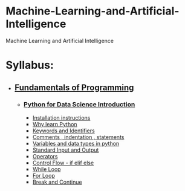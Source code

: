 # Machine-Learning-and-Artificial-Intelligence
Machine Learning and Artificial Intelligence

# Syllabus:
   - ## [Fundamentals of Programming](https://github.com/pramit026/Machine-Learning-and-Artificial-Intelligence/tree/main/Machine%20Learning%20and%20Artificial%20Intelligence/01.%20Fundamentals-of-Programming)
      - ### [Python for Data Science Introduction](https://github.com/pramit026/Machine-Learning-and-Artificial-Intelligence/tree/main/Machine%20Learning%20and%20Artificial%20Intelligence/01.%20Fundamentals-of-Programming/01.Python-for-Data-Science-Introduction)
           - [Installation instructions](https://github.com/pramit026/Machine-Learning-and-Artificial-Intelligence/blob/main/Machine%20Learning%20and%20Artificial%20Intelligence/01.%20Fundamentals-of-Programming/01.Python-for-Data-Science-Introduction/01.Installation-instructions.txt)
           - [Why learn Python](https://github.com/pramit026/Machine-Learning-and-Artificial-Intelligence/blob/main/Machine%20Learning%20and%20Artificial%20Intelligence/01.%20Fundamentals-of-Programming/01.Python-for-Data-Science-Introduction/02.Why-learn-Python.pdf)
           - [Keywords and Identifiers](https://github.com/pramit026/Machine-Learning-and-Artificial-Intelligence/blob/main/Machine%20Learning%20and%20Artificial%20Intelligence/01.%20Fundamentals-of-Programming/01.Python-for-Data-Science-Introduction/03.Keywords-and-Identifiers.ipynb)
           - [Comments , indentation , statements](https://github.com/pramit026/Machine-Learning-and-Artificial-Intelligence/blob/main/Machine%20Learning%20and%20Artificial%20Intelligence/01.%20Fundamentals-of-Programming/01.Python-for-Data-Science-Introduction/04.Comments-Indetation-Statements.ipynb)
           - [Variables and data types in python](https://github.com/pramit026/Machine-Learning-and-Artificial-Intelligence/blob/main/Machine%20Learning%20and%20Artificial%20Intelligence/01.%20Fundamentals-of-Programming/01.Python-for-Data-Science-Introduction/05.Variables-and-Data-Types-in-Python.ipynb)
           - [Standard Input and Output](https://github.com/pramit026/Machine-Learning-and-Artificial-Intelligence/blob/main/Machine%20Learning%20and%20Artificial%20Intelligence/01.%20Fundamentals-of-Programming/01.Python-for-Data-Science-Introduction/06.Standard-Input-and-Output.ipynb)
           - [Operators](https://github.com/pramit026/Machine-Learning-and-Artificial-Intelligence/blob/main/Machine%20Learning%20and%20Artificial%20Intelligence/01.%20Fundamentals-of-Programming/01.Python-for-Data-Science-Introduction/07.Operators.ipynb)
           - [Control Flow - if elif else](https://github.com/pramit026/Machine-Learning-and-Artificial-Intelligence/blob/main/Machine%20Learning%20and%20Artificial%20Intelligence/01.%20Fundamentals-of-Programming/01.Python-for-Data-Science-Introduction/08.if-else.ipynb)
           - [While Loop](https://github.com/pramit026/Machine-Learning-and-Artificial-Intelligence/blob/main/Machine%20Learning%20and%20Artificial%20Intelligence/01.%20Fundamentals-of-Programming/01.Python-for-Data-Science-Introduction/09.While-loop.ipynb)
           - [For Loop](https://github.com/pramit026/Machine-Learning-and-Artificial-Intelligence/blob/main/Machine%20Learning%20and%20Artificial%20Intelligence/01.%20Fundamentals-of-Programming/01.Python-for-Data-Science-Introduction/10.For-loop.ipynb)
           - [Break and Continue](https://github.com/pramit026/Machine-Learning-and-Artificial-Intelligence/blob/main/Machine%20Learning%20and%20Artificial%20Intelligence/01.%20Fundamentals-of-Programming/01.Python-for-Data-Science-Introduction/11.Break-and-Continue.ipynb)
